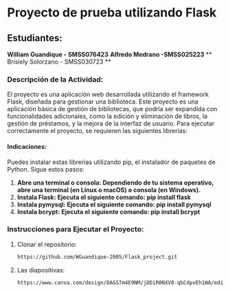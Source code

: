 # Proyecto de prueba utilizando Flask

## Estudiantes:
**William Guandique - SMSS076423**
**Alfredo Medrano -SMSS025223**
** Brisiely Solorzano - SMSS030723 **

### Descripción de la Actividad:
El proyecto es una aplicación web desarrollada utilizando el framework Flask, diseñada para gestionar una biblioteca.
Este proyecto es una aplicación básica de gestión de bibliotecas, que podría ser expandida con funcionalidades adicionales, como la edición y eliminación de libros, la gestión de préstamos, y la mejora de la interfaz de usuario.
Para ejecutar correctamente el proyecto, se requieren las siguientes librerías:

#### Indicaciones:
Puedes instalar estas librerías utilizando pip, el instalador de paquetes de Python. Sigue estos pasos:
  1. **Abre una terminal o consola: Dependiendo de tu sistema operativo, abre una terminal (en Linux o macOS) o consola (en Windows).**
  2. **Instala Flask: Ejecuta el siguiente comando: pip install flask**
  3. **Instala pymysql: Ejecuta el siguiente comando: pip install pymysql**
  4. **Instala bcrypt: Ejecuta el siguiente comando: pip install bcrypt**


### Instrucciones para Ejecutar el Proyecto:
1. Clonar el repositorio:
   ```bash
   https://github.com/WGuandique-2005/Flask_project.git
1. Las diapositivas:
   ```bash
   https://www.canva.com/design/DAGS7m4E9NM/jDDiR0NXV8-qbCdpvEh1WA/edit?utm_content=DAGS7m4E9NM&utm_campaign=designshare&utm_medium=link2&utm_source=sharebutton
